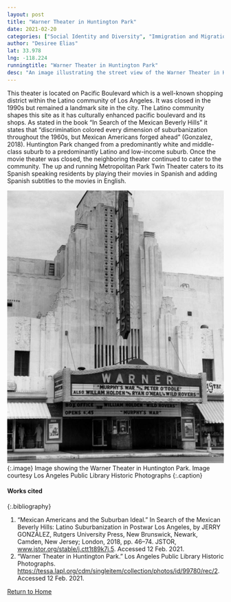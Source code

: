```yaml
---
layout: post
title: "Warner Theater in Huntington Park"
date: 2021-02-20
categories: ["Social Identity and Diversity", "Immigration and Migration"]
author: "Desiree Elias"
lat: 33.978
lng: -118.224
runningtitle: "Warner Theater in Huntington Park"
desc: "An image illustrating the street view of the Warner Theater in Huntington Park back in 1972."
---
```

This theater is located on Pacific Boulevard which is a well-known shopping district within the Latino community of Los Angeles. It was closed in the 1990s but remained a landmark site in the city. The Latino community shapes this site as it has culturally enhanced pacific boulevard and its shops. As stated in the book “In Search of the Mexican Beverly Hills” it states that “discrimination colored every dimension of suburbanization throughout the 1960s, but Mexican Americans forged ahead” (Gonzalez, 2018). Huntington Park changed from a predominantly white and middle-class suburb to a predominantly Latino and low-income suburb. Once the movie theater was closed, the neighboring theater continued to cater to the community. The up and running Metropolitan Park Twin Theater caters to its Spanish speaking residents by playing their movies in Spanish and adding Spanish subtitles to the movies in English.

![Warner Theater 1972](images/WarnerTheater_pin1_image1.jpg)
   {:.image} 
Image showing the Warner Theater in Huntington Park. Image courtesy Los Angeles Public Library Historic Photographs
   {:.caption} 

#### Works cited

{:.bibliography}
1. “Mexican Americans and the Suburban Ideal.” In Search of the Mexican Beverly Hills: Latino Suburbanization in Postwar Los Angeles, by JERRY GONZÁLEZ, Rutgers University Press, New Brunswick, Newark, Camden, New Jersey; London, 2018, pp. 46–74. JSTOR, www.jstor.org/stable/j.ctt1t89k7j.5. Accessed 12 Feb. 2021.
2. “Warner Theater in Huntington Park.” Los Angeles Public Library Historic Photographs. https://tessa.lapl.org/cdm/singleitem/collection/photos/id/99780/rec/2. Accessed 12 Feb. 2021.

[Return to Home](https://uclachicanxstudies.github.io/BarrioSuburbanisms/)
